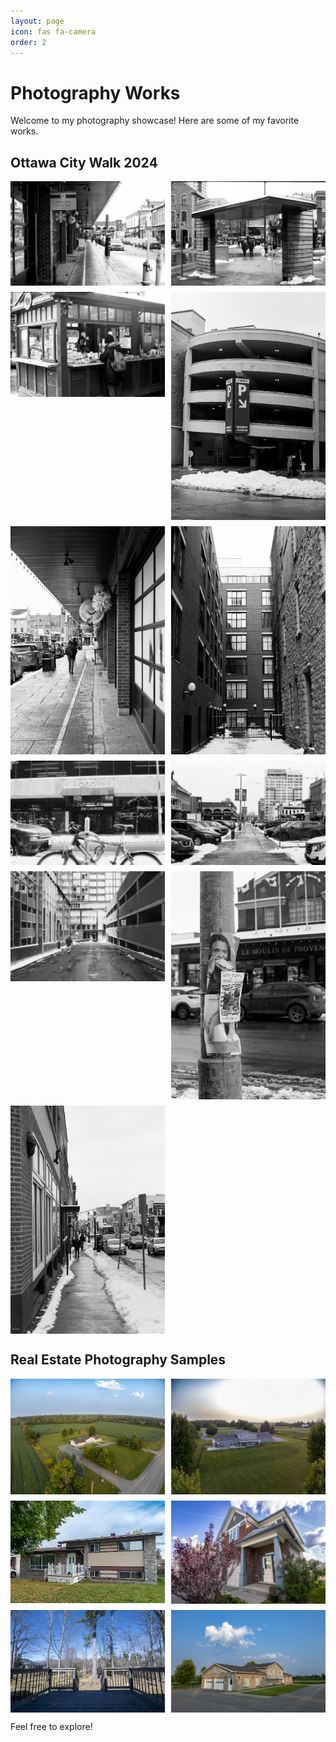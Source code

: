 ```yaml
---
layout: page
icon: fas fa-camera
order: 2
---
```


# Photography Works

Welcome to my photography showcase! Here are some of my favorite works.

## Ottawa City Walk 2024
<div style="display: grid; grid-template-columns: repeat(auto-fill, minmax(200px, 1fr)); gap: 10px;">
    <img src="/assets/photography/ottawacitywalk2024/r001-005.jpg" alt="Ottawa City Walk 2024 - Image 5" style="width: 100%; height: auto;">
    <img src="/assets/photography/ottawacitywalk2024/r001-008.jpg" alt="Ottawa City Walk 2024 - Image 8" style="width: 100%; height: auto;">
    <img src="/assets/photography/ottawacitywalk2024/r001-009.jpg" alt="Ottawa City Walk 2024 - Image 9" style="width: 100%; height: auto;">
    <img src="/assets/photography/ottawacitywalk2024/r001-012.jpg" alt="Ottawa City Walk 2024 - Image 12" style="width: 100%; height: auto;">
    <img src="/assets/photography/ottawacitywalk2024/r001-014.jpg" alt="Ottawa City Walk 2024 - Image 14" style="width: 100%; height: auto;">
    <img src="/assets/photography/ottawacitywalk2024/r001-016.jpg" alt="Ottawa City Walk 2024 - Image 16" style="width: 100%; height: auto;">
    <img src="/assets/photography/ottawacitywalk2024/r001-020-2.jpg" alt="Ottawa City Walk 2024 - Image 20" style="width: 100%; height: auto;">
    <img src="/assets/photography/ottawacitywalk2024/r001-021.jpg" alt="Ottawa City Walk 2024 - Image 21" style="width: 100%; height: auto;">
    <img src="/assets/photography/ottawacitywalk2024/r001-023-2.jpg" alt="Ottawa City Walk 2024 - Image 23" style="width: 100%; height: auto;">
    <img src="/assets/photography/ottawacitywalk2024/r001-028.jpg" alt="Ottawa City Walk 2024 - Image 28" style="width: 100%; height: auto;">
    <img src="/assets/photography/ottawacitywalk2024/r001-032.jpg" alt="Ottawa City Walk 2024 - Image 32" style="width: 100%; height: auto;">
</div>

## Real Estate Photography Samples

<div style="display: grid; grid-template-columns: repeat(auto-fill, minmax(200px, 1fr)); gap: 10px;">
    <img src="/assets/photography/realestatesamples2024/DJI0114.jpg" alt="Aerial view of a property" style="width: 100%; height: auto;">
    <img src="/assets/photography/realestatesamples2024/DJI0126.jpg" alt="Aerial view of a different property" style="width: 100%; height: auto;">
    <img src="/assets/photography/realestatesamples2024/DSC1441-HDR.jpg" alt="Interior shot of a house" style="width: 100%; height: auto;">
    <img src="/assets/photography/realestatesamples2024/DSC0276.jpg" alt="Living room with modern decor" style="width: 100%; height: auto;">
    <img src="/assets/photography/realestatesamples2024/DSC4008.jpg" alt="Exterior view of a property" style="width: 100%; height: auto;">
    <img src="/assets/photography/realestatesamples2024/DSC5044-HDR.jpg" alt="Backyard view of a house" style="width: 100%; height: auto;">
</div>

Feel free to explore!
